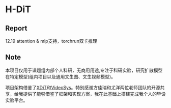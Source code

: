# H-DiT
## Report
12.19 attention & mlp支持，torchrun双卡推理



## Note
本项目仅用于课题组内部个人科研，无商用用途,专注于科研实验，研究扩散模型在特定模型(组内项目以及通用文生图、文生视频模型)。

项目架构借鉴了[XDiT](https://github.com/xdit-project/xDiT)和[VideoSys](https://github.com/NUS-HPC-AI-Lab/VideoSys)。特别感谢方佳瑞和尤洋两位老师团队的开源共享，给我提供了能够借鉴了框架和实现方案，我在此基础上搭建完成我个人的毕设实验平台。

